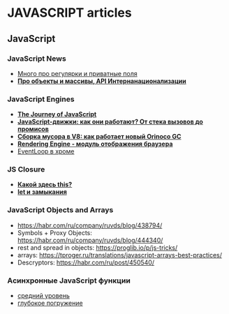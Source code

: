 # JAVASCRIPT articles

## JavaScript 

### JavaScript News
- [Много про регулярки и приватные поля](https://habr.com/ru/company/ruvds/blog/464129/)
- [**Про объекты и массивы, API Интернанационализации**](https://habr.com/ru/company/ruvds/blog/464131/)

### JavaScript Engines
- [**The Journey of JavaScript**](https://www.telerik.com/blogs/journey-of-javascript-downloading-scripts-to-execution-part-ii)
- [**JavaScript-движки: как они работают? От стека вызовов до промисов**](https://habr.com/ru/company/mailru/blog/452906/)
- [**Сборка мусора в V8: как работает новый Orinoco GC**](https://habr.com/ru/company/badoo/blog/454930/)
- [**Rendering Engine - модуль отображения браузера**](https://habr.com/ru/post/459814/)
- [EventLoop в хроме](https://habr.com/ru/post/461401/)

### JS Closure
- [**Какой здесь this?**](https://habr.com/ru/post/452192/)
- [**let и замыкания**](https://habr.com/ru/post/462971/)

### JavaScript Objects and Arrays
- https://habr.com/ru/company/ruvds/blog/438794/
- Symbols + Proxy Objects: https://habr.com/ru/company/ruvds/blog/444340/
- rest and spread in objects: https://proglib.io/p/js-tricks/
- arrays: https://tproger.ru/translations/javascript-arrays-best-practices/
- Descryptors: https://habr.com/ru/post/450540/

### Aсинхронные JavaScript функции
- [средний уровень](https://habr.com/ru/post/462355/)
- [глубокое погружение](https://proglib.io/p/js-async-await/)



